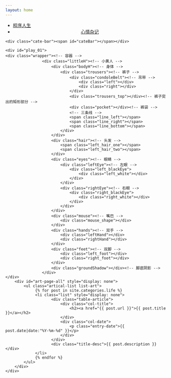 ```yaml
---
layout: home
---
```

<div class="bg-music" id="music">
  <a class="mscBtn play" id="audioBtn" style="cursor:pointer;"></a>
  <audio id="bgMusic" src="" autoplay="autoplay" loop="loop"></audio>
</div>
<div class="index-content life">
  <div class="section">
    <ul class="artical-cate">
      <li><a href="/coding"><span>程序人生</span></a></li>
      <li class="on" style="text-align:center"><a href="/life"><span>心情杂记</span></a></li>
    </ul>

    <div class="cate-bar"><span id="cateBar"></span></div>

    <div id="play_01">
    <div class="wrapper"><!-- 容器 -->
                    <div class="littleH"><!-- 小黄人 -->
                        <div class="bodyH"><!-- 身体 -->
                            <div class="trousers"><!-- 裤子 -->
                                <div class="condoleBelt"><!-- 吊带 -->
                                    <div class="left"></div>
                                    <div class="right"></div>
                                </div>
                                <div class="trousers_top"></div><!-- 裤子突出的矩形部分 -->
                                <div class="pocket"></div><!-- 裤袋 -->
                                <!-- 三条线 -->
                                <span class="line_left"></span>
                                <span class="line_right"></span>
                                <span class="line_bottom"></span>
                            </div>
                        </div>
                        <div class="hair"><!-- 头发 -->
                            <span class="left_hair_one"></span>
                            <span class="left_hair_two"></span>
                        </div>
                        <div class="eyes"><!-- 眼睛 -->
                            <div class="leftEye"><!-- 左眼 -->
                                <div class="left_blackEye">
                                    <div class="left_white"></div>
                                </div>
                            </div>
                            <div class="rightEye"><!-- 右眼 -->
                                <div class="right_blackEye">
                                    <div class="right_white"></div>
                                </div>
                            </div>
                        </div>
                        <div class="mouse"><!-- 嘴巴 -->
                            <div class="mouse_shape"></div>
                        </div>
                        <div class="hands"><!-- 双手 -->
                            <div class="leftHand"></div>
                            <div class="rightHand"></div>
                        </div>
                        <div class="feet"><!-- 双脚 -->
                            <div class="left_foot"></div>
                            <div class="right_foot"></div>
                        </div>
                        <div class="groundShadow"></div><!-- 脚底阴影 -->
                    </div>
    </div>
        <div id="art-page-all" style="display: none">
            <ul class="artical-list list-art">
                 {% for post in site.categories.life %}
                 <li class="list" style="display: none">
                        <div class="table-article">
                            <div class="col-title">
                                <h2><a href="{{ post.url }}">{{ post.title }}</a></h2>
                            </div>
                            <div class="col-date">
                                <p class="entry-date">{{ post.date|date:"%Y-%m-%d" }}</p>
                            </div>
                        </div>
                        <div class="title-desc">{{ post.description }}</div>
                 </li>
                 {% endfor %}
            </ul>
        </div>
    </div>


  </div>
  <div class="aside">
  </div>
</div>
